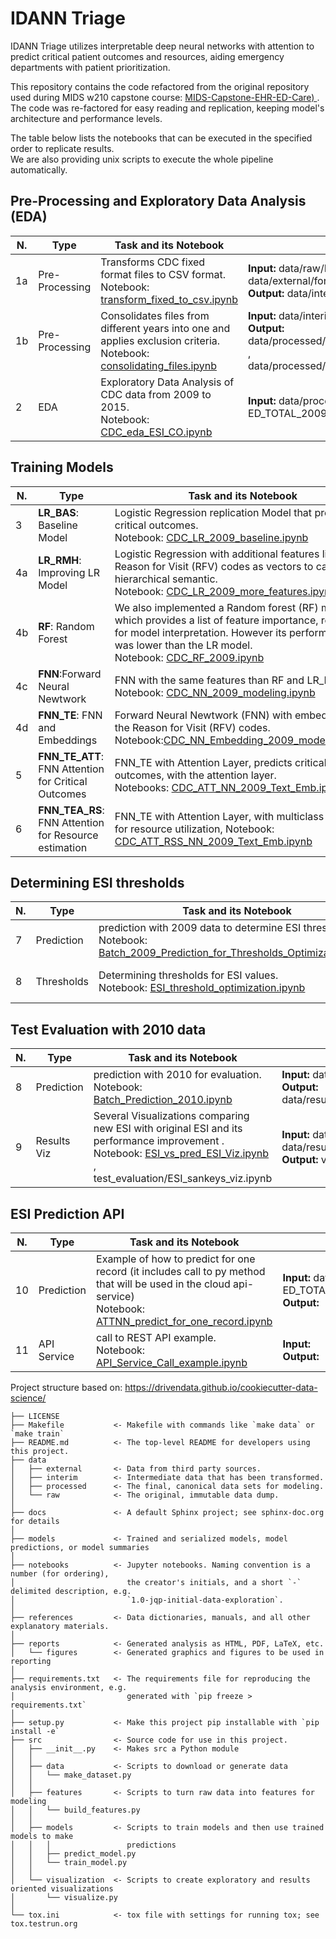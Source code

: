 # IDANN Triage   
   
IDANN Triage utilizes interpretable deep neural networks with attention to predict critical patient outcomes and resources, aiding emergency departments with patient prioritization.

This repository contains the code refactored from the original repository used during MIDS w210 capstone course: [MIDS-Capstone-EHR-ED-Care) ](https://github.com/r-hopper/MIDS-Capstone-EHR-ED-Care). The code was re-factored for easy reading and replication, keeping model's architecture and performance levels.   

The table below lists the notebooks that can be executed in the specified order to replicate results.   
We are also providing unix scripts to execute the whole pipeline automatically.

## Pre-Processing and Exploratory Data Analysis (EDA)

|N. | Type | Task and its Notebook|  files|  
|---|---|---|---| 
| 1a | Pre-Processing | Transforms CDC fixed format files to CSV format. </br> Notebook:   [transform_fixed_to_csv.ipynb](notebooks/data_pre_processing/transform_fixed_to_csv.ipynb) | **Input:** data/raw/ED[year], </br> data/external/format[year].txt  </br> **Output:**  data/interim/ED[year].csv | 
| 1b | Pre-Processing | Consolidates files from different years into one and applies exclusion criteria. </br> Notebook: [consolidating_files.ipynb](notebooks/data_pre_processing/consolidating_files.ipynb)   |  **Input:** data/interim/ED[year].csv </br> **Output:** data/processed/ED_TOTAL_2009_2009.csv , </br> data/processed/ED_TOTAL_2009_2015.csv | 
| 2 | EDA | Exploratory Data Analysis of CDC data from 2009 to 2015. </br> Notebook: [CDC_eda_ESI_CO.ipynb](notebooks/eda/CDC_eda_ESI_CO.ipynb)|**Input:**  data/processed/ ED_TOTAL_2009_2015.csv | |

## Training Models   
|N. | Type | Task and its Notebook|  files|  
|---|---|---|---| 
| 3| **LR_BAS**:  Baseline Model | Logistic Regression replication Model that predicts critical outcomes. </br> Notebook: [CDC_LR_2009_baseline.ipynb](notebooks/modeling/CDC_LR_2009_baseline.ipynb) |  **Input:** data/processed/ ED_TOTAL_2009_2009.csv   | 
| 4a| **LR_RMH**: Improving LR Model|  Logistic Regression with additional features like: Reason for Visit (RFV) codes as vectors to capture its hierarchical semantic. </br> Notebook: [CDC_LR_2009_more_features.ipyn](notebooks/modeling/CDC_LR_2009_more_features.ipynb)    | **Input:**  data/processed/ ED_TOTAL_2009_2009.csv   |
| 4b|  **RF**: Random Forest|  We also implemented a Random forest (RF) model which provides a list of feature importance, relevant for model interpretation. However its performance was lower than the LR model. </br> Notebook: [CDC_RF_2009.ipynb](notebooks/modeling/CDC_RF_2009.ipynb)   |  **Input:** data/processed/ ED_TOTAL_2009_2009.csv   |
| 4c| **FNN**:Forward Neural Newtwork  |  FNN with the same features than RF and LR_RMH. </br> Notebook: [CDC_NN_2009_modeling.ipynb](notebooks/modeling/CDC_NN_2009_modeling.ipynb)    |  **Input:** data/processed/ ED_TOTAL_2009_2009.csv   |
| 4d| **FNN_TE**: FNN and Embeddings|  Forward Neural Newtwork (FNN) with embedding for the Reason for Visit (RFV) codes. </br>  Notebook:[CDC_NN_Embedding_2009_modeling.ipynb](notebooks/modeling/CDC_NN_Embedding_2009_modeling.ipynb)    | **Input:**  data/processed/  ED_TOTAL_2009_2009.csv   |
|5| **FNN_TE_ATT**: FNN Attention  for Critical Outcomes| FNN_TE with Attention Layer, predicts critical outcomes, with the attention layer. </br> Notebooks: [CDC_ATT_NN_2009_Text_Emb.ipynb](notebooks/modeling/CDC_ATT_NN_2009_Text_Emb.ipynb)    | **Input:** data/processed/ ED_TOTAL_2009_2009.csv   | 
|6| **FNN_TEA_RS**: FNN Attention for Resource estimation|  FNN_TE with Attention Layer, with multiclass outcome for resource utilization, Notebook: [CDC_ATT_RSS_NN_2009_Text_Emb.ipynb](notebooks/modeling/CDC_ATT_RSS_NN_2009_Text_Emb.ipynb)     |  **Input:** data/processed/ ED_TOTAL_2009_2009.csv   | 

## Determining ESI thresholds  
|N. | Type | Task and its Notebook|  files|  
|---|---|---|---| 
|7|Prediction | prediction with 2009 data to determine ESI thresholds.</br> Notebook: [Batch_2009_Prediction_for_Thresholds_Optimization.ipynb](notebooks/prediction/Batch_2009_Prediction_for_Thresholds_Optimization.ipynb)    | **Input:** data/processed/ ED_TOTAL_2009_2009.csv </br> **Output:** data/result/Predictions_2009_DataForThresholds.json | 
|8 |Thresholds | Determining thresholds for ESI values.</br> Notebook: [ESI_threshold_optimization.ipynb](notebooks/prediction/ESI_threshold_optimization.ipynb  )    |**Input:**  data/result/Predictions_2009_DataForThresholds.json  </br> **Output:** data/result/thresholds.json  |

## Test Evaluation with 2010 data 
|N. | Type | Task and its Notebook|  files|  
|---|---|---|---| 
|8|Prediction | prediction with 2010 for evaluation.</br> Notebook: [Batch_Prediction_2010.ipynb](notebooks/test_evaluation/Batch_Prediction_2010.ipynb)    | **Input:** data/processed/ ED_TOTAL_2010_2010.csv </br> **Output:** data/result/Predictions_2010_DataForThresholds.json | 
|9 |Results Viz | Several Visualizations comparing new ESI with original ESI and its performance improvement .</br> Notebook: [ESI_vs_pred_ESI_Viz.ipynb](notebooks/test_evaluation/ESI_vs_pred_ESI_Viz.ipynb)  , test_evaluation/ESI_sankeys_viz.ipynb    | **Input:**  data/result/ thresholds.json, </br>data/result/Predictions_2010_DataForThresholds.json</br>  **Output:** viz images and report |

## ESI Prediction API   
|N. | Type | Task and its Notebook|  files|  
|---|---|---|---| 
|10|Prediction | Example of how to predict for one record (it includes call to py method that will be used in the cloud api-service) </br> Notebook: [ATTNN_predict_for_one_record.ipynb](notebooks/prediction/ATTNN_predict_for_one_record.ipynb)    | **Input:** data/processed/ ED_TOTAL_2010_2010.csv </br> **Output:**  |
|11|API Service |  call to REST API example.</br> Notebook: [API_Service_Call_example.ipynb](notebooks/api_service/API_Service_Call_example.ipynb)   | **Input:**  </br> **Output:**   | 


Project structure based on:
https://drivendata.github.io/cookiecutter-data-science/

```
├── LICENSE
├── Makefile           <- Makefile with commands like `make data` or `make train`
├── README.md          <- The top-level README for developers using this project.
├── data
│   ├── external       <- Data from third party sources.
│   ├── interim        <- Intermediate data that has been transformed.
│   ├── processed      <- The final, canonical data sets for modeling.
│   └── raw            <- The original, immutable data dump.
│
├── docs               <- A default Sphinx project; see sphinx-doc.org for details
│
├── models             <- Trained and serialized models, model predictions, or model summaries
│
├── notebooks          <- Jupyter notebooks. Naming convention is a number (for ordering),
│                         the creator's initials, and a short `-` delimited description, e.g.
│                         `1.0-jqp-initial-data-exploration`.
│
├── references         <- Data dictionaries, manuals, and all other explanatory materials.
│
├── reports            <- Generated analysis as HTML, PDF, LaTeX, etc.
│   └── figures        <- Generated graphics and figures to be used in reporting
│
├── requirements.txt   <- The requirements file for reproducing the analysis environment, e.g.
│                         generated with `pip freeze > requirements.txt`
│
├── setup.py           <- Make this project pip installable with `pip install -e`
├── src                <- Source code for use in this project.
│   ├── __init__.py    <- Makes src a Python module
│   │
│   ├── data           <- Scripts to download or generate data
│   │   └── make_dataset.py
│   │
│   ├── features       <- Scripts to turn raw data into features for modeling
│   │   └── build_features.py
│   │
│   ├── models         <- Scripts to train models and then use trained models to make
│   │   │                 predictions
│   │   ├── predict_model.py
│   │   └── train_model.py
│   │
│   └── visualization  <- Scripts to create exploratory and results oriented visualizations
│       └── visualize.py
│
└── tox.ini            <- tox file with settings for running tox; see tox.testrun.org


```
 
